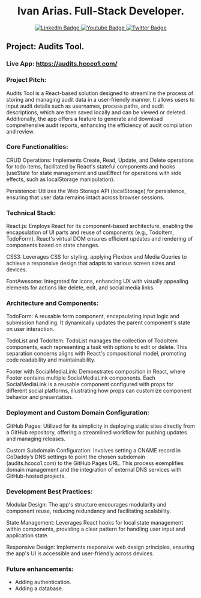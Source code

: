 <div align="center"><h1>Ivan Arias. Full-Stack Developer.</h1></div>

<div id="badges" align="center">
  <a href="https://www.linkedin.com/in/arias-ivan-hcoco1/">
    <img src="https://img.shields.io/badge/LinkedIn-blue?style=for-the-badge&logo=linkedin&logoColor=white" alt="LinkedIn Badge"/>
  </a>
  <a href="https://www.youtube.com/channel/UCban0ilP3jBC9rdmL-fPy_Q">
    <img src="https://img.shields.io/badge/YouTube-red?style=for-the-badge&logo=youtube&logoColor=white" alt="Youtube Badge"/>
  </a>
  <a href="https://twitter.com/hcoco1">
    <img src="https://img.shields.io/badge/Twitter-blue?style=for-the-badge&logo=twitter&logoColor=white" alt="Twitter Badge"/>
  </a>
</div>  


## Project: Audits Tool.

### Live App: https://audits.hcoco1.com/

### Project Pitch:

Audits Tool is a React-based solution designed to streamline the process of storing and managing audit data in a user-friendly manner. It allows users to input audit details such as usernames, process paths, and audit descriptions, which are then saved locally and can be viewed or deleted. Additionally, the app offers a feature to generate and download comprehensive audit reports, enhancing the efficiency of audit compilation and review.

### Core Functionalities:
CRUD Operations: Implements Create, Read, Update, and Delete operations for todo items, facilitated by React's stateful components and hooks (useState for state management and useEffect for operations with side effects, such as localStorage manipulation).

Persistence: Utilizes the Web Storage API (localStorage) for persistence, ensuring that user data remains intact across browser sessions.

### Technical Stack:
React.js: Employs React for its component-based architecture, enabling the encapsulation of UI parts and reuse of components (e.g., TodoItem, TodoForm). React's virtual DOM ensures efficient updates and rendering of components based on state changes.

CSS3: Leverages CSS for styling, applying Flexbox and Media Queries to achieve a responsive design that adapts to various screen sizes and devices.

FontAwesome: Integrated for icons, enhancing UX with visually appealing elements for actions like delete, edit, and social media links.

### Architecture and Components:
TodoForm: A reusable form component, encapsulating input logic and submission handling. It dynamically updates the parent component's state on user interaction.

TodoList and TodoItem: TodoList manages the collection of TodoItem components, each representing a task with options to edit or delete. This separation concerns aligns with React's compositional model, promoting code readability and maintainability.

Footer with SocialMediaLink: Demonstrates composition in React, where Footer contains multiple SocialMediaLink components. Each SocialMediaLink is a reusable component configured with props for different social platforms, illustrating how props can customize component behavior and presentation.

### Deployment and Custom Domain Configuration:
GitHub Pages: Utilized for its simplicity in deploying static sites directly from a GitHub repository, offering a streamlined workflow for pushing updates and managing releases.

Custom Subdomain Configuration: Involves setting a CNAME record in GoDaddy’s DNS settings to point the chosen subdomain (audits.hcoco1.com) to the GitHub Pages URL. This process exemplifies domain management and the integration of external DNS services with GitHub-hosted projects.

### Development Best Practices:
Modular Design: The app's structure encourages modularity and component reuse, reducing redundancy and facilitating scalability.

State Management: Leverages React hooks for local state management within components, providing a clear pattern for handling user input and application state.

Responsive Design: Implements responsive web design principles, ensuring the app's UI is accessible and user-friendly across devices.

### Future enhancements:



- Adding authentication.
- Adding a database.
